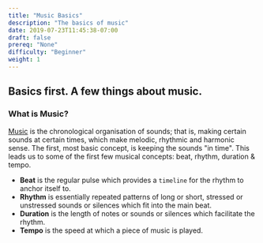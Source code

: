 ```yaml
---
title: "Music Basics"
description: "The basics of music"
date: 2019-07-23T11:45:38-07:00
draft: false
prereq: "None"
difficulty: "Beginner"
weight: 1
---
```


## Basics first. A few things about music.

### What is Music?

[Music](https://en.wikiversity.org/wiki/Introduction_to_music) is the chronological organisation of sounds; that is, making certain sounds at certain times, which make melodic, rhythmic and harmonic sense. The first, most basic concept, is keeping the sounds "in time". This leads us to some of the first few musical concepts: beat, rhythm, duration & tempo.

- **Beat** is the regular pulse which provides a `timeline` for the rhythm to anchor itself to.
- **Rhythm** is essentially repeated patterns of long or short, stressed or unstressed sounds or silences which fit into the main beat.
- **Duration** is the length of notes or sounds or silences which facilitate the rhythm.
- **Tempo** is the speed at which a piece of music is played.
